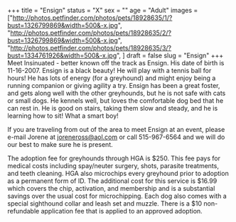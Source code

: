 +++
title = "Ensign"
status = "X"
sex = ""
age = "Adult"
images = ["http://photos.petfinder.com/photos/pets/18928635/1/?bust=1326799869&width=500&-x.jpg",
"http://photos.petfinder.com/photos/pets/18928635/2/?bust=1326799869&width=500&-x.jpg",
"http://photos.petfinder.com/photos/pets/18928635/3/?bust=1334761926&width=500&-x.jpg",
]
draft = false
slug = "Ensign"
+++
Meet Insinuated - better known off the track as Ensign.  His date of birth is 11-16-2007.  Ensign is a black beauty!  He will play with a tennis ball for hours!  He has lots of energy (for a greyhound) and might enjoy being a running companion or giving agility a try.   Ensign has been a great foster, and gets along well with the other greyhounds, but he is not safe with cats or small dogs. He kennels well, but loves the comfortable dog bed that he can rest in.  He is good on stairs, taking them slow and steady, and he is learning how to sit! What a smart boy!



If you are traveling from out of the area to meet Ensign at an event, please e-mail Jorene at joreneross@aol.com or call 515-967-6564 and we will do our best to make sure he is present.

The adoption fee for greyhounds through HGA is $250. This fee pays for medical costs including spay/neuter surgery, shots, parasite treatments, and teeth cleaning. HGA also microchips every greyhound prior to adoption as a permanent form of ID. The additional cost for this service is $16.99 which covers the chip, activation, and membership and is a substantial savings over the usual cost for microchipping. Each dog also comes with a special sighthound collar and leash set and muzzle. There is a $10 non-refundable application fee that is applied to an approved adoption.

